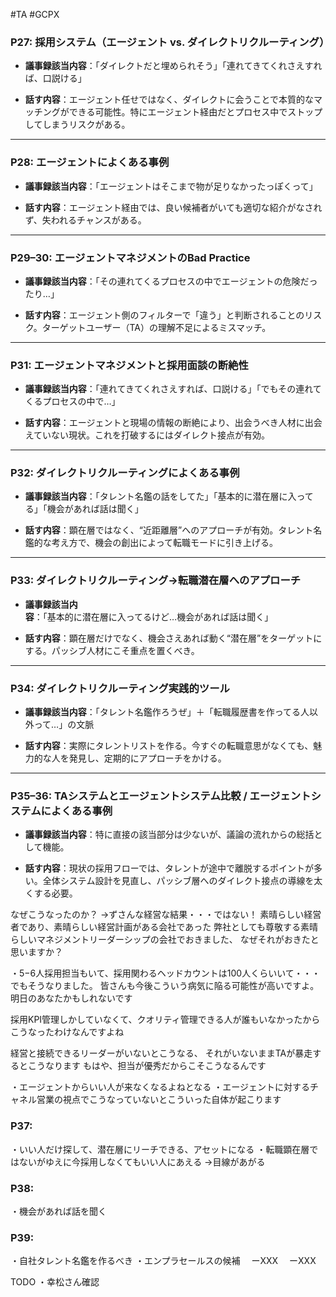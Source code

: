 #TA #GCPX

### **P27: 採用システム（エージェント vs. ダイレクトリクルーティング）**

- **議事録該当内容**：「ダイレクトだと埋められそう」「連れてきてくれさえすれば、口説ける」
    
- **話す内容**：エージェント任せではなく、ダイレクトに会うことで本質的なマッチングができる可能性。特にエージェント経由だとプロセス中でストップしてしまうリスクがある。
    

---

### **P28: エージェントによくある事例**

- **議事録該当内容**：「エージェントはそこまで物が足りなかったっぽくって」
    
- **話す内容**：エージェント経由では、良い候補者がいても適切な紹介がなされず、失われるチャンスがある。
    

---

### **P29–30: エージェントマネジメントのBad Practice**

- **議事録該当内容**：「その連れてくるプロセスの中でエージェントの危険だったり…」
    
- **話す内容**：エージェント側のフィルターで「違う」と判断されることのリスク。ターゲットユーザー（TA）の理解不足によるミスマッチ。
    

---

### **P31: エージェントマネジメントと採用面談の断絶性**

- **議事録該当内容**：「連れてきてくれさえすれば、口説ける」「でもその連れてくるプロセスの中で…」
    
- **話す内容**：エージェントと現場の情報の断絶により、出会うべき人材に出会えていない現状。これを打破するにはダイレクト接点が有効。
    

---

### **P32: ダイレクトリクルーティングによくある事例**

- **議事録該当内容**：「タレント名鑑の話をしてた」「基本的に潜在層に入ってる」「機会があれば話は聞く」
    
- **話す内容**：顕在層ではなく、“近距離層”へのアプローチが有効。タレント名鑑的な考え方で、機会の創出によって転職モードに引き上げる。
    

---

### **P33: ダイレクトリクルーティング→転職潜在層へのアプローチ**

- **議事録該当内容**：「基本的に潜在層に入ってるけど…機会があれば話は聞く」
    
- **話す内容**：顕在層だけでなく、機会さえあれば動く“潜在層”をターゲットにする。パッシブ人材にこそ重点を置くべき。
    

---

### **P34: ダイレクトリクルーティング実践的ツール**

- **議事録該当内容**：「タレント名鑑作ろうぜ」＋「転職履歴書を作ってる人以外って…」の文脈
    
- **話す内容**：実際にタレントリストを作る。今すぐの転職意思がなくても、魅力的な人を発見し、定期的にアプローチをかける。
    

---

### **P35–36: TAシステムとエージェントシステム比較 / エージェントシステムによくある事例**

- **議事録該当内容**：特に直接の該当部分は少ないが、議論の流れからの総括として機能。
    
- **話す内容**：現状の採用フローでは、タレントが途中で離脱するポイントが多い。全体システム設計を見直し、パッシブ層へのダイレクト接点の導線を太くする必要。

なぜこうなったのか？
→ずさんな経営な結果・・・ではない！
素晴らしい経営者であり、素晴らしい経営計画がある会社であった
弊社としても尊敬する素晴らしいマネジメントリーダーシップの会社でおきました、
なぜそれがおきたと思いますか？


・5−6人採用担当もいて、採用関わるヘッドカウントは100人くらいいて・・・
でもそうなりました。
皆さんも今後こういう病気に陥る可能性が高いですよ。
明日のあなたかもしれないです

採用KPI管理しかしていなくて、クオリティ管理できる人が誰もいなかったからこうなったわけなんですよね

経営と接続できるリーダーがいないとこうなる、
それがいないままTAが暴走するとこうなります
もはや、担当が優秀だからこそこうなるんです

・エージェントからいい人が来なくなるよねとなる
・エージェントに対するチャネル営業の視点でこうなっていないとこういった自体が起こります


### P37:
・いい人だけ探して、潜在層にリーチできる、アセットになる
・転職顕在層ではないがゆえに今採用しなくてもいい人にあえる
→目線があがる

### P38:
・機会があれば話を聞く

### P39:
・自社タレント名鑑を作るべき
・エンプラセールスの候補
　ーXXX
　ーXXX


TODO
・幸松さん確認